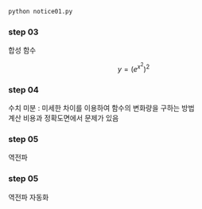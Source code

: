 ```bash
python notice01.py
```


### step 03
합성 함수  
```math
y = (e^{x^2})^2
```
### step 04
수치 미분 : 미세한 차이를 이용하여 함수의 변화량을 구하는 방법  
계산 비용과 정확도면에서 문제가 있음

### step 05
역전파

### step 05
역전파 자동화
